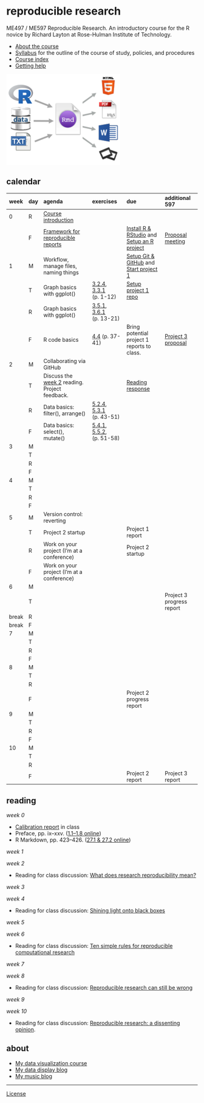
# reproducible research

ME497 / ME597 Reproducible Research. An introductory course for the R
novice by Richard Layton at Rose-Hulman Institute of Technology.

  - [About the course](cm/cm0001_about-the-course.md)  
  - [Syllabus](cm/cm0003_syllabus.md) for the outline of the course of
    study, policies, and procedures  
  - [Course index](cm/README.md)
  - [Getting
help](cm/cm0004_getting-help.md)

<!-- - [Project due dates](cm/cm002a_deadlines.md)  -->

![](resources/images/rr-flow-2.png)

## calendar

| week  | day | agenda                                                                                                                                                                 | exercises                                                                                                                                         | due                                                                                                          | additional 597                                     |
| :---- | :-- | :--------------------------------------------------------------------------------------------------------------------------------------------------------------------- | :------------------------------------------------------------------------------------------------------------------------------------------------ | :----------------------------------------------------------------------------------------------------------- | :------------------------------------------------- |
| 0     | R   | [Course introduction](slides/slides001_introduction.pdf)                                                                                                               |                                                                                                                                                   |                                                                                                              |                                                    |
|       | F   | [Framework for reproducible reports](slides/slides002_framework.pdf)                                                                                                   |                                                                                                                                                   | [Install R & RStudio](cm/cm0010_install-R-RStudio.md) and [Setup an R project](cm/cm0011_setup-R-project.md) | [Proposal meeting](cm/cm7301_project-3_start.md)   |
| 1     | M   | Workflow, manage files, naming things                                                                                                                                  |                                                                                                                                                   | [Setup Git & GitHub](cm/cm0012_setup-git.md) and [Start project 1](cm/cm7101_project-1_start.md)             |                                                    |
|       | T   | Graph basics with ggplot()                                                                                                                                             | [3.2.4](http://r4ds.had.co.nz/data-visualisation.html#exercises), [3.3.1](http://r4ds.had.co.nz/data-visualisation.html#exercises-1) (p. 1-12)    | [Setup project 1 repo](cm/cm7102_project-1_initial-repo.md)                                                  |                                                    |
|       | R   | Graph basics with ggplot()                                                                                                                                             | [3.5.1](http://r4ds.had.co.nz/data-visualisation.html#exercises-2), [3.6.1](http://r4ds.had.co.nz/data-visualisation.html#exercises-3) (p. 13-21) |                                                                                                              |                                                    |
|       | F   | R code basics                                                                                                                                                          | [4.4](http://r4ds.had.co.nz/workflow-basics.html#practice) (p. 37-41)                                                                             | Bring potential project 1 reports to class.                                                                  | [Project 3 proposal](cm/cm7301_project-3_start.md) |
| 2     | M   | Collaborating via GitHub                                                                                                                                               |                                                                                                                                                   |                                                                                                              |                                                    |
|       | T   | Discuss the [week 2](%5BWhat%20does%20research%20reproducibility%20mean?%5D\(resources/readings/2016-Goodman-et-al-what-does-RR-mean.pdf\)) reading. Project feedback. |                                                                                                                                                   | [Reading response](resources/readings/reading-response.pdf)                                                  |                                                    |
|       | R   | Data basics: filter(), arrange()                                                                                                                                       | [5.2.4](http://r4ds.had.co.nz/transform.html#exercises-7), [5.3.1](http://r4ds.had.co.nz/transform.html#exercises-8) (p. 43-51)                   |                                                                                                              |                                                    |
|       | F   | Data basics: select(), mutate()                                                                                                                                        | [5.4.1](http://r4ds.had.co.nz/transform.html#exercises-9), [5.5.2](http://r4ds.had.co.nz/transform.html#exercises-10), (p. 51-58)                 |                                                                                                              |                                                    |
| 3     | M   |                                                                                                                                                                        |                                                                                                                                                   |                                                                                                              |                                                    |
|       | T   |                                                                                                                                                                        |                                                                                                                                                   |                                                                                                              |                                                    |
|       | R   |                                                                                                                                                                        |                                                                                                                                                   |                                                                                                              |                                                    |
|       | F   |                                                                                                                                                                        |                                                                                                                                                   |                                                                                                              |                                                    |
| 4     | M   |                                                                                                                                                                        |                                                                                                                                                   |                                                                                                              |                                                    |
|       | T   |                                                                                                                                                                        |                                                                                                                                                   |                                                                                                              |                                                    |
|       | R   |                                                                                                                                                                        |                                                                                                                                                   |                                                                                                              |                                                    |
|       | F   |                                                                                                                                                                        |                                                                                                                                                   |                                                                                                              |                                                    |
| 5     | M   | Version control: reverting                                                                                                                                             |                                                                                                                                                   |                                                                                                              |                                                    |
|       | T   | Project 2 startup                                                                                                                                                      |                                                                                                                                                   | Project 1 report                                                                                             |                                                    |
|       | R   | Work on your project (I’m at a conference)                                                                                                                             |                                                                                                                                                   | Project 2 startup                                                                                            |                                                    |
|       | F   | Work on your project (I’m at a conference)                                                                                                                             |                                                                                                                                                   |                                                                                                              |                                                    |
| 6     | M   |                                                                                                                                                                        |                                                                                                                                                   |                                                                                                              |                                                    |
|       | T   |                                                                                                                                                                        |                                                                                                                                                   |                                                                                                              | Project 3 progress report                          |
| break | R   |                                                                                                                                                                        |                                                                                                                                                   |                                                                                                              |                                                    |
| break | F   |                                                                                                                                                                        |                                                                                                                                                   |                                                                                                              |                                                    |
| 7     | M   |                                                                                                                                                                        |                                                                                                                                                   |                                                                                                              |                                                    |
|       | T   |                                                                                                                                                                        |                                                                                                                                                   |                                                                                                              |                                                    |
|       | R   |                                                                                                                                                                        |                                                                                                                                                   |                                                                                                              |                                                    |
|       | F   |                                                                                                                                                                        |                                                                                                                                                   |                                                                                                              |                                                    |
| 8     | M   |                                                                                                                                                                        |                                                                                                                                                   |                                                                                                              |                                                    |
|       | T   |                                                                                                                                                                        |                                                                                                                                                   |                                                                                                              |                                                    |
|       | R   |                                                                                                                                                                        |                                                                                                                                                   |                                                                                                              |                                                    |
|       | F   |                                                                                                                                                                        |                                                                                                                                                   | Project 2 progress report                                                                                    |                                                    |
| 9     | M   |                                                                                                                                                                        |                                                                                                                                                   |                                                                                                              |                                                    |
|       | T   |                                                                                                                                                                        |                                                                                                                                                   |                                                                                                              |                                                    |
|       | R   |                                                                                                                                                                        |                                                                                                                                                   |                                                                                                              |                                                    |
|       | F   |                                                                                                                                                                        |                                                                                                                                                   |                                                                                                              |                                                    |
| 10    | M   |                                                                                                                                                                        |                                                                                                                                                   |                                                                                                              |                                                    |
|       | T   |                                                                                                                                                                        |                                                                                                                                                   |                                                                                                              |                                                    |
|       | R   |                                                                                                                                                                        |                                                                                                                                                   |                                                                                                              |                                                    |
|       | F   |                                                                                                                                                                        |                                                                                                                                                   | Project 2 report                                                                                             | Project 3 report                                   |

## reading

*week 0*

  - [Calibration report](resources/readings/calibration-report.pdf) in
    class
  - Preface, pp. ix–xxv. ([1.1–1.8
    online](http://r4ds.had.co.nz/introduction.html))
  - R Markdown, pp. 423–426. ([27.1 & 27.2
    online](http://r4ds.had.co.nz/r-markdown.html))

*week 1*

*week 2*

  - Reading for class discussion: [What does research reproducibility
    mean?](resources/readings/2016-Goodman-et-al-what-does-RR-mean.pdf)

*week 3*

*week 4*

  - Reading for class discussion: [Shining light onto black
    boxes](resources/readings/2012-Morin-Shining-light-into-black-boxes.pdf)

*week 5*

*week 6*

  - Reading for class discussion: [Ten simple rules for reproducible
    computational
    research](resources/readings/2013-Sandve-et-al-Ten-simple-rules.pdf)

*week 7*

*week 8*

  - Reading for class discussion: [Reproducible research can still be
    wrong](resources/readings/2015-Leek-Peng-RR-can-still-be-wrong.pdf)

*week 9*

*week 10*

  - Reading for class discussion: [Reproducible research: a dissenting
    opinion](resources/readings/2012-Drummond-RR-dissenting-opinion.pdf).

<!-- *Tips* -->

<!-- - If you Google for help, avoid out-of-date advice by setting the Google Tools > Anytime > Past year  -->

<!-- - When installing R and RStudio for the first time, make sure you login as an administrator (localmgr on Windows)   -->

<!-- - Follow the instructions slowly and deliberately  -->

<!-- *Project assignments* -->

<!-- - [Project 3 getting started](cm/cm7301_project-3_start.md) ME 597 students only -->

<!-- ## week 1 -->

<!-- *Project assignments* -->

<!-- - [Project 1 getting started](cm/cm7101_project-1_start.md)  -->

<!-- ## week 2 -->

<!-- ## week 3 -->

<!-- ## week 4 -->

<!-- *Course management* -->

<!-- *Reading assigments* -->

<!-- *File management* -->

<!-- *Data* -->

<!-- *Analysis* -->

<!-- *Graphs* -->

<!-- *Tutorials* -->

<!-- *Project assignments* -->

<!-- *Reporting* -->

<!-- *Lecture slides* -->

<!-- ## week 1 -->

<!-- Reading: Chapters 2 & 3 and *Having Git ignore files* (p.99).   -->

<!-- - [Three principles of reproducibility](slides/slides003_start-report.pdf) [slides]   -->

<!-- File management  -->

<!-- - [Having Git ignore files](cm/cm008_project-1_gitignore.md)  -->

<!-- Project 1 tutorials  -->

<!-- - [Project 1 overview](cm/cm004_project-1_overview.md)  -->

<!-- - [Initialize the project](cm/cm005_project-1_initialize.md)  -->

<!-- - [Download resource and data files](cm/cm006_project-1_downloads.md)  -->

<!-- - [Start your first script](cm/cm007_project-1_first-script.md)  -->

<!-- - [Explore the data](cm/cm009_project-1_explore-data.md)  -->

<!-- - [Tidy the data](cm/cm010_project-1_tidy-data.md)  -->

<!-- ## week 2 -->

<!-- Reading: Section 11.2  -->

<!-- Project 1 tutorials  -->

<!-- - [Visually check the data](cm/cm011_project-1_graph-first-look.md)  -->

<!-- - [Perform a linear regression](cm/cm012_project-1_regression.md)  -->

<!-- - [Create the calibration graph](cm/cm013_project-1_graph-better.md)  -->

<!-- - [Write the client report](cm/cm015_project-1_report.md)  -->

<!-- - [When the data change](cm/cm017_project-1_data-change.md)  -->

<!-- - [Adding references to a report](cm/cm018_project-1_references.md)  -->

<!-- - [Project 1: Wrap-up](cm/cm049_project-1_wrapup.md)  -->

<!-- Optional   -->

<!-- - [Graph extras](cm/cm014_project-1_graph-extras.md)  -->

<!-- - [Preparing a report for transmittal](cm/cm016_project-1_report-transmittal.md)  -->

<!-- ## week 3 -->

<!-- Reading: Sections 6.2 and 6.3  -->

<!-- Tutorials  -->

<!-- - [Getting data into R](cm/cm020_getting-data-into-R.md)  -->

<!-- - [Reshaping data from wide to long form](cm/cm021_reshaping-data.md)  -->

<!-- - [Visual interpretation of the gather function](slides/slides004_visual-gather.pdf)  [slides]  -->

<!-- Project  -->

<!-- - [Initialize project 2](cm/cm019_project-2_start.md)  -->

<!-- ## week 4  -->

<!-- Reading: Chapter 7  -->

<!-- Tutorials  -->

<!-- - [Review of tools for preparing data](cm/cm022_review-data-prep.md)  -->

<!-- - [Start a new "practiceR" project](cm/cm023_practiceR.md)  -->

<!-- - [practiceR: Get a handle on your data (7.1.1)](cm/cm024_ch07_handle-on-data.md)  -->

<!-- - [practiceR: Reshaping data (7.1.2)](cm/cm025_ch07_reshaping-data.md)  -->

<!-- - [practiceR: More data prep skills (7.1.3, 4, 6, 7)](cm/cm026_ch07_more-data-prep.md)  -->

<!-- - [practiceR: Subsetting (7.1.5)](cm/cm028_ch07_subsetting.md)  -->

<!-- Project  -->

<!-- - [Project 2 collaboration assignment](cm/cm027_project-2_reviewers.md)  -->

<!-- ## week 5  -->

<!-- Reading: Sections 5.3 and 5.4  -->

<!-- Project  -->

<!-- - [GitHub: Collaborating](cm/cm029_collaborating-github.md)  -->

<!-- - [GitHub: Managing changes and conflicts](cm/cm030_change-conflict-revert.md)  -->

<!-- - [Comprehensive checklist for reproducibility](http://ropensci.github.io/reproducibility-guide/sections/checklist/)  -->

<!-- ## week 6  -->

<!-- Reading: Sections 4.1, 4.2, and 4.3     -->

<!-- Tutorials  -->

<!-- - [Graph tour overview](cm/cm034_graph-tour-overview.md)   -->

<!-- - [practiceR: Dot plot](cm/cm035_dot-plot.md)  -->

<!-- - [practiceR: Introduction to factors](cm/cm032_factors.md)  -->

<!-- - [practiceR: Working with factors](cm/cm033_working-with-factors.md)  -->

<!-- File management   -->

<!-- - [Deleting unnecessary files](cm/cm037_unlink-files.md)  -->

<!-- Project  -->

<!-- - [Project 2: Wrap-up](cm/cm040_project-2_wrapup.md)  -->

<!-- - [Project 3: Abstracts.](cm/cm031_project-3-descriptions.md)  -->

<!-- - [Project 3: Getting started](cm/cm037_project-3_collabs.md) -->

<!-- ## week 7  -->

<!-- Reading: Sections 9.1, 9.2.2, and 9.3.1     -->

<!-- Reading for class discussion: [Naming things](https://rawgit.com/Reproducible-Science-Curriculum/rr-organization1/master/organization-01-slides.html#1) (a slide presentation) and Hadley Wickham's [Style guide](http://adv-r.had.co.nz/Style.html) -->

<!-- Tutorials  -->

<!-- - [practiceR: Histogram](cm/cm036_histogram.md)  -->

<!-- - [practiceR: Line graph](cm/cm045_line-graph.md)  -->

<!-- Reporting  -->

<!-- - [Controlling Word styles](cm/cm041_word-styles.md)  -->

<!-- File management  -->

<!-- - [Fixing the .Rproj won't launch problem](cm/cm043_rstudio_Rproj-not-open.md)  -->

<!-- - [Preventable version control conflicts](cm/cm044_preventable-vc-conflicts.md)  -->

<!-- ## week 8  -->

<!-- Reading: Sections 10.1.2, 10.2, and 10.4     -->

<!-- Tutorials  -->

<!-- - [practiceR: Scatterplot](cm/cm046_scatterplot.md)  -->

<!-- - [practiceR: Data grouping](cm/cm047_data-grouping.md)  -->

<!-- - [practiceR: Data joining](cm/cm048_data-joining.md)  -->

<!-- ## week 9  -->

<!-- Reading: Sections 13.1 and 13.2     -->

<!-- Reporting  -->

<!-- - [practiceR: Numbering tables and figures](cm/cm050_Rmd-to-docx_table-numbers.md)  -->

<!-- File management -->

<!-- - [Run all scripts in sequence](cm/cm051_run-all-scripts.md)  -->

<!-- ## week 10  -->

<!-- Reading for class discussion:   -->

<!-- - [Project 3 wrapup](cm/cm052_project-3_wrapup.md)  -->

## about

  - [My data visualization
    course](https://github.com/DSR-RHIT/me447-visualizing-data)
  - [My data display blog](http://www.graphdoctor.com)
  - [My music blog](http://www.richardlaytonmusic.com)

-----

[License](LICENSE.md)
